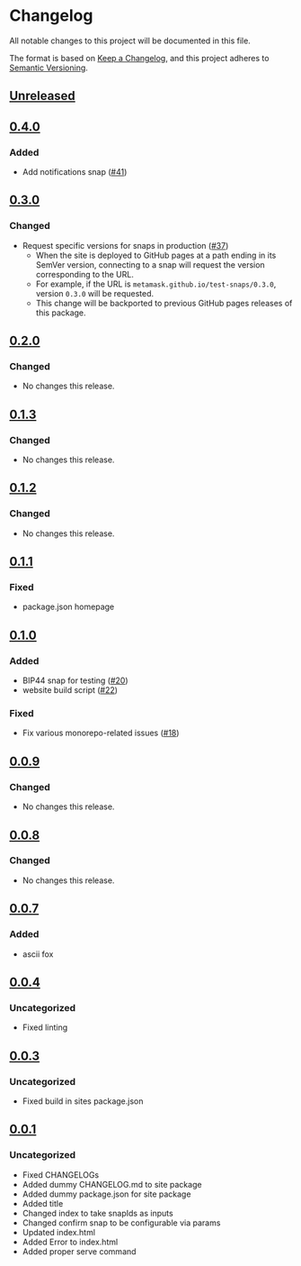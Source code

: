 # Changelog
All notable changes to this project will be documented in this file.

The format is based on [Keep a Changelog](https://keepachangelog.com/en/1.0.0/),
and this project adheres to [Semantic Versioning](https://semver.org/spec/v2.0.0.html).

## [Unreleased]

## [0.4.0]
### Added
- Add notifications snap ([#41](https://github.com/MetaMask/test-snaps/pull/41))

## [0.3.0]
### Changed
- Request specific versions for snaps in production ([#37](https://github.com/MetaMask/test-snaps/pull/37))
  - When the site is deployed to GitHub pages at a path ending in its SemVer version, connecting to a snap will request the version corresponding to the URL.
  - For example, if the URL is `metamask.github.io/test-snaps/0.3.0`, version `0.3.0` will be requested.
  - This change will be backported to previous GitHub pages releases of this package.

## [0.2.0]
### Changed
- No changes this release.

## [0.1.3]
### Changed
- No changes this release.

## [0.1.2]
### Changed
- No changes this release.

## [0.1.1]
### Fixed
- package.json homepage

## [0.1.0]
### Added
- BIP44 snap for testing ([#20](https://github.com/MetaMask/test-snaps/pull/20))
- website build script ([#22](https://github.com/MetaMask/test-snaps/pull/22))

### Fixed
- Fix various monorepo-related issues ([#18](https://github.com/MetaMask/test-snaps/pull/18))

## [0.0.9]
### Changed
- No changes this release.

## [0.0.8]
### Changed
- No changes this release.

## [0.0.7]
### Added
- ascii fox

## [0.0.4]
### Uncategorized
- Fixed linting

## [0.0.3]
### Uncategorized
- Fixed build in sites package.json

## [0.0.1]
### Uncategorized
- Fixed CHANGELOGs
- Added dummy CHANGELOG.md to site package
- Added dummy package.json for site package
- Added title
- Changed index to take snapIds as inputs
- Changed confirm snap to be configurable via params
- Updated index.html
- Added Error to index.html
- Added proper serve command

[Unreleased]: https://github.com/MetaMask/test-snaps/compare/v0.4.0...HEAD
[0.4.0]: https://github.com/MetaMask/test-snaps/compare/v0.3.0...v0.4.0
[0.3.0]: https://github.com/MetaMask/test-snaps/compare/v0.2.0...v0.3.0
[0.2.0]: https://github.com/MetaMask/test-snaps/compare/v0.1.3...v0.2.0
[0.1.3]: https://github.com/MetaMask/test-snaps/compare/v0.1.2...v0.1.3
[0.1.2]: https://github.com/MetaMask/test-snaps/compare/v0.1.1...v0.1.2
[0.1.1]: https://github.com/MetaMask/test-snaps/compare/v0.1.0...v0.1.1
[0.1.0]: https://github.com/MetaMask/test-snaps/compare/v0.0.9...v0.1.0
[0.0.9]: https://github.com/MetaMask/test-snaps/compare/v0.0.8...v0.0.9
[0.0.8]: https://github.com/MetaMask/test-snaps/compare/v0.0.7...v0.0.8
[0.0.7]: https://github.com/MetaMask/test-snaps/compare/v0.0.4...v0.0.7
[0.0.4]: https://github.com/MetaMask/test-snaps/compare/v0.0.3...v0.0.4
[0.0.3]: https://github.com/MetaMask/test-snaps/compare/v0.0.1...v0.0.3
[0.0.1]: https://github.com/MetaMask/test-snaps/releases/tag/v0.0.1
